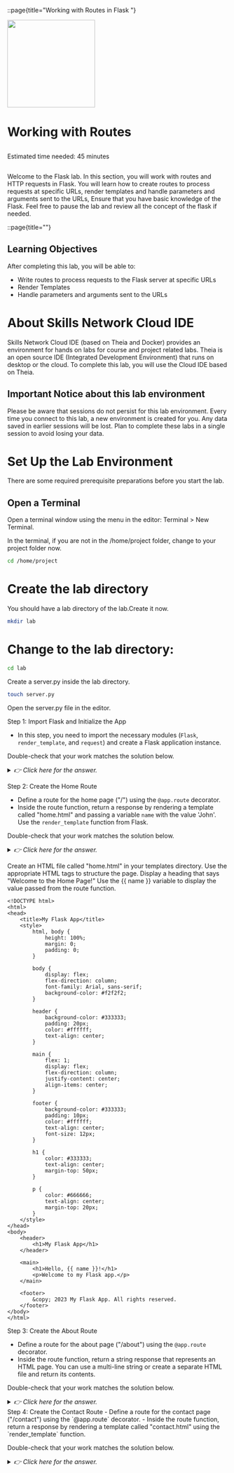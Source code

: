 
::page{title="Working with Routes in Flask "}


<img src="/images/SN_web_lightmode.png" width=200/>

# Working with Routes
##

Estimated time needed: 45 minutes

## 
Welcome to the Flask lab. In this section, you will work with routes and HTTP requests in Flask. You will learn how to create routes to process requests at specific URLs, render templates and handle parameters and arguments sent to the URLs, Ensure that you have basic knowledge of the Flask. Feel free to pause the lab and review all the concept of the flask if needed.

::page{title=""}

## Learning Objectives
After completing this lab, you will be able to:

- Write routes to process requests to the Flask server at specific URLs
- Render Templates
- Handle parameters and arguments sent to the URLs

# About Skills Network Cloud IDE
Skills Network Cloud IDE (based on Theia and Docker) provides an environment for hands on labs for course and project related labs. Theia is an open source IDE (Integrated Development Environment) that runs on desktop or the cloud. To complete this lab, you will use the Cloud IDE based on Theia.

## Important Notice about this lab environment
Please be aware that sessions do not persist for this lab environment. Every time you connect to this lab, a new environment is created for you. Any data saved in earlier sessions will be lost. Plan to complete these labs in a single session to avoid losing your data.

# Set Up the Lab Environment
There are some required prerequisite preparations before you start the lab.
## Open a Terminal
Open a terminal window using the menu in the editor: Terminal > New Terminal.

In the terminal, if you are not in the /home/project folder, change to your project folder now.

```bash
cd /home/project
```
# Create the lab directory
You should have a lab directory of the lab.Create it now.
```bash
mkdir lab
```
# Change to the lab directory:
```bash
cd lab
```
Create a server.py inside the lab directory.
```bash
touch server.py
```
Open the server.py file in the editor.

Step 1: Import Flask and Initialize the App
- In this step, you need to import the necessary modules (`Flask`, `render_template`, and `request`) and create a Flask application instance.

Double-check that your work matches the solution below.
<details><summary><i>👉 Click here for the answer.</i></summary>
  
```python
  
from flask import Flask, render_template, request

app = Flask(__name__)

```
</details>

Step 2: Create the Home Route
- Define a route for the home page ("/") using the `@app.route` decorator.
- Inside the route function, return a response by rendering a template called "home.html" and passing a variable `name` with the value 'John'. Use the `render_template` function from Flask.

Double-check that your work matches the solution below.
<details><summary><i>👉 Click here for the answer.</i></summary>
  
```python
  
@app.route('/')
def home():
    name = 'John'
    return render_template('home.html', name=name)
```
</details>

Create an HTML file called "home.html" in your templates directory.
Use the appropriate HTML tags to structure the page.
Display a heading that says "Welcome to the Home Page!"
Use the {{ name }} variable to display the value passed from the route function.

```
<!DOCTYPE html>
<html>
<head>
    <title>My Flask App</title>
    <style>
        html, body {
            height: 100%;
            margin: 0;
            padding: 0;
        }

        body {
            display: flex;
            flex-direction: column;
            font-family: Arial, sans-serif;
            background-color: #f2f2f2;
        }

        header {
            background-color: #333333;
            padding: 20px;
            color: #ffffff;
            text-align: center;
        }

        main {
            flex: 1;
            display: flex;
            flex-direction: column;
            justify-content: center;
            align-items: center;
        }

        footer {
            background-color: #333333;
            padding: 10px;
            color: #ffffff;
            text-align: center;
            font-size: 12px;
        }

        h1 {
            color: #333333;
            text-align: center;
            margin-top: 50px;
        }

        p {
            color: #666666;
            text-align: center;
            margin-top: 20px;
        }
    </style>
</head>
<body>
    <header>
        <h1>My Flask App</h1>
    </header>

    <main>
        <h1>Hello, {{ name }}!</h1>
        <p>Welcome to my Flask app.</p>
    </main>

    <footer>
        &copy; 2023 My Flask App. All rights reserved.
    </footer>
</body>
</html>

```


Step 3: Create the About Route
- Define a route for the about page ("/about") using the `@app.route` decorator.
- Inside the route function, return a string response that represents an HTML page. You can use a multi-line string or create a separate HTML file and return its contents.

Double-check that your work matches the solution below.
<details><summary><i>👉 Click here for the answer.</i></summary>
  
```python
@app.route('/about')
def about():
    return '''
    <html>
            <head>
                <title>About</title>
                <style>
                    .about-page {
                        font-family: Arial, sans-serif;
                        font-size: 18px;
                        color: #333333;
                        text-align: center;
                        padding: 50px;
                        background-color: #f2f2f2;
                    }
                </style>
            </head>
            <body>
                <div class="about-page">
                    This is the about page.
                </div>
            </body>
        </html>
    '''
```
</details>
Step 4: Create the Contact Route
- Define a route for the contact page ("/contact") using the `@app.route` decorator.
- Inside the route function, return a response by rendering a template called "contact.html" using the `render_template` function.

Double-check that your work matches the solution below.
<details><summary><i>👉 Click here for the answer.</i></summary>
  
```python
@app.route('/contact')
def contact():
    return render_template('contact.html')
```
</deatils>

Create an HTML file called "contact.html" in your templates directory.
Use the appropriate HTML tags to structure the page.
Add a contact form with fields for name, email, and message.
Include a submit button for the form.

```
<!DOCTYPE html>
<html>
<head>
    <title>My Flask App</title>
    <style>
        body {
            font-family: Arial, sans-serif;
            background-color: #f2f2f2;
        }

        h1 {
            color: #333333;
            text-align: center;
            margin-top: 50px;
        }

        p {
            color: #666666;
            text-align: center;
            margin-top: 20px;
        }

        form {
            max-width: 400px;
            margin: 0 auto;
            background-color: #ffffff;
            padding: 20px;
            border-radius: 5px;
        }

        input[type="text"],
        textarea {
            width: 100%;
            padding: 10px;
            margin-bottom: 10px;
            border: 1px solid #cccccc;
            border-radius: 4px;
            box-sizing: border-box;
        }

        input[type="submit"] {
            background-color: #4caf50;
            color: white;
            padding: 10px 20px;
            border: none;
            border-radius: 4px;
            cursor: pointer;
        }

        input[type="submit"]:hover {
            background-color: #45a049;
        }
    </style>
</head>
<body>
    <h1>Hello!</h1>
    <p>Contact Us.</p>

    <form>
        <input type="text" placeholder="Name" name="name">
        <input type="text" placeholder="Email" name="email">
        <textarea placeholder="Message" name="message"></textarea>
        <input type="submit" value="Submit">
    </form>
</body>
</html>

```


Step 5: Create the User Profile Route
- Define a route with a dynamic parameter for the username ("/users/<username>") using the `@app.route` decorator.
- Inside the route function, retrieve the dynamic parameter using a parameter in the function definition (e.g., `def user_profile(username):`).
- Return a response by rendering a template called "profile.html" and pass the `username` variable to the template.

Double-check that your work matches the solution below.
<details><summary><i>👉 Click here for the answer.</i></summary>
  
```python
@app.route('/users/<username>')
def user_profile(username):
    return render_template('profile.html', username=username)
```
</details>
  
Create an HTML file called "profile.html" in your templates directory.
Use the appropriate HTML tags to structure the page.
Display a heading that says "User Profile: {{ username }}"
Include additional information or sections as desired to showcase the user's profile.

```
<!DOCTYPE html>
<html>
<head>
    <title>User Profile</title>
    <style>
        body {
            font-family: Arial, sans-serif;
            background-color: #f2f2f2;
            margin: 0;
            padding: 0;
        }

        .container {
            max-width: 600px;
            margin: 0 auto;
            padding: 20px;
        }

        h1 {
            color: #333333;
            text-align: center;
            margin-top: 50px;
        }

        h2 {
            color: #666666;
            text-align: center;
            margin-top: 20px;
        }

        p {
            color: #999999;
            text-align: center;
            margin-top: 20px;
        }

        .profile-image {
            width: 150px;
            height: 150px;
            border-radius: 50%;
            margin: 0 auto;
            display: block;
            background-color: #cccccc;
        }
    </style>
</head>
<body>
    <div class="container">
        <h1>User Profile</h1>
        <h2>Welcome, {{ username }}!</h2>
        <p>This is the profile page for user {{ username }}.</p>
        <img class="profile-image" src="https://images.pexels.com/photos/39866/entrepreneur-startup-start-up-man-39866.jpeg?auto=compress&cs=tinysrgb&w=1260&h=750&dpr=1" alt="Profile Image">
    </div>
</body>
</html>

```

Step 6: Run the Flask Server
- Add the necessary code to run the Flask server at the end of the file.
- Use the `if __name__ == '__main__':` condition to ensure that the server is only run when the script is executed directly (not imported as a module).
- Inside the condition, call the `run()` method on the Flask application (`app`).

Double-check that your work matches the solution below.
<details><summary><i>👉 Click here for the answer.</i></summary>
  
```python
if __name__ == '__main__':
    app.run()
```
</details>

Save the file.

Open a terminal or command prompt and navigate to the directory where your server.py file is located.

Run the Flask server by executing the following command:

```bash
python3 server.py
```
You should see output

::page{title="__Step 7:__ Deploy the application on Code Engine."}

1. Change to the `final_project` directory.

    ```bash
    cd /home/project/xzceb-flask_eng_fr/final_project
    ```
  > ### Note: 
  > - Make sure `Step 6: Run the servers` runs successfully.
  > - In `requirements.txt` file, mention the flask package and it should look as shown below:
 ```
 Flask

 ```
  

2. Let’s create a Dockerfile in your project directory. Dockerfile is the blueprint for building a container image for our app. 
 

3. Create `Dockerfile` and add the following lines to your file:

    ```
    FROM python:alpine3.7
    COPY . /app
    WORKDIR /app
    RUN pip install -r requirements.txt
    EXPOSE 8080
    ENTRYPOINT [ "python" ]
    CMD [ "server.py" ]
    ```

  On the first line we are importing the Docker image `python:alpine3.7` which comes with support for Python 3. This image allows us to create Flask web applications in Python that run in a single container. We are interested in the latest version of this image available, which supports Python 3.
  
   On the next 2 lines, we copy the contents of the final_project directory we just created, into an app directory in the container image. Pretty easy, right!

  Finally, we are opening port 8080 to usage in the docker container. This will allow us to access our application later once it’s deployed to the cloud.

 

4. On the menu in your lab environment, click `Skills network tools`. Click Cloud dropdown and choose `Code Engine`. The code engine set up panel comes up. Click `Create Project`.

![](/images/Image3.png)

    

5. The code engine environment takes a while to prepare. You will see the progress status being indicated in the set up panel.


6. Once the code engine set up is complete, you can see that it is active. Click on `Code Engine CLI` to begin the pre-configured CLI in the terminal below.

![](/images/Image4.png)

You will now use the CLI to deploy the application.

7. Change to the app directory where the Dockerfile was created.


    ```bash
    cd /home/project/xzceb-flask_eng_fr/final_project
    ```

8. Now run `docker build` in the app directory and tag the image. Note that in the below command we are naming the app `flask-docker-demo`.

    ```bash
    docker build . -t us.icr.io/${SN_ICR_NAMESPACE}/flask-docker-demo
    
    ```


9. Now push the image to the namespace so that you can run it.

    ```bash
    docker push us.icr.io/${SN_ICR_NAMESPACE}/flask-docker-demo:latest
    ```
   
10. Deploy the application.

    ```bash
    ibmcloud ce application create --name flask-docker-demo --image us.icr.io/${SN_ICR_NAMESPACE}/flask-docker-demo --registry-secret icr-secret

    ```

> Please note this command will run only in a Code Engine CLI. If you didn’t follow the steps 4 to 7 to start the Code Engine CLI, you may get errors.

11. Press ctrl(Windows)/cmd(Mac) and the link that is created. Alternatively copy the link and paste it in a browser page and press enter. The `flask-docker-demo` application page will be render as given below.

![](/images/Image5.png)

## Author(s)
CF

### Other Contributor(s)

## Change Log
| Date | Version | Changed by | Change Description |
|------|--------|--------|---------|
| 2023-06-15 | 0.4 | CF  | Initial Lab |# Assignment-For-Filed
